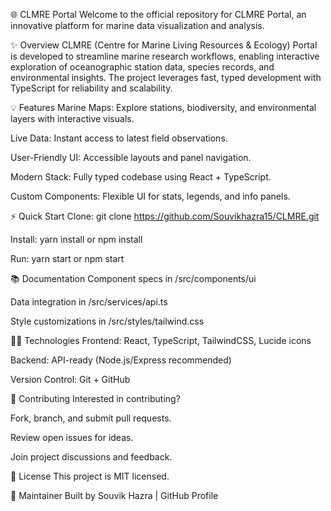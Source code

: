 🌐 CLMRE Portal
Welcome to the official repository for CLMRE Portal, an innovative platform for marine data visualization and analysis.

✨ Overview
CLMRE (Centre for Marine Living Resources & Ecology) Portal is developed to streamline marine research workflows, enabling interactive exploration of oceanographic station data, species records, and environmental insights. The project leverages fast, typed development with TypeScript for reliability and scalability.

💡 Features
Marine Maps: Explore stations, biodiversity, and environmental layers with interactive visuals.

Live Data: Instant access to latest field observations.

User-Friendly UI: Accessible layouts and panel navigation.

Modern Stack: Fully typed codebase using React + TypeScript.

Custom Components: Flexible UI for stats, legends, and info panels.

⚡ Quick Start
Clone:
git clone https://github.com/Souvikhazra15/CLMRE.git

Install:
yarn install or npm install

Run:
yarn start or npm start

📚 Documentation
Component specs in /src/components/ui

Data integration in /src/services/api.ts

Style customizations in /src/styles/tailwind.css

👨‍💻 Technologies
Frontend: React, TypeScript, TailwindCSS, Lucide icons

Backend: API-ready (Node.js/Express recommended)

Version Control: Git + GitHub

📝 Contributing
Interested in contributing?

Fork, branch, and submit pull requests.

Review open issues for ideas.

Join project discussions and feedback.

📄 License
This project is MIT licensed.

🙌 Maintainer
Built by Souvik Hazra | GitHub Profile
